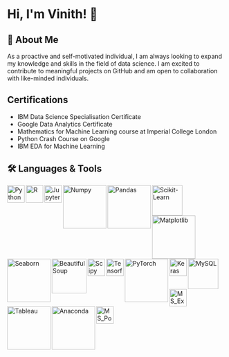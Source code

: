 # Hi, I'm Vinith! 👋

## 🚀 About Me
As a proactive and self-motivated individual, I am always looking to expand my knowledge and skills in the field of data science. I am excited to contribute to meaningful projects on GitHub and am open to collaboration with like-minded individuals.

## Certifications
- IBM Data Science Specialisation Certificate
- Google Data Analytics Certificate
- Mathematics for Machine Learning course at Imperial College London
- Python Crash Course on Google
- IBM EDA for Machine Learning 

## 🛠 Languages & Tools
<img align="left" alt="Python" width="40px" src="https://upload.wikimedia.org/wikipedia/commons/thumb/c/c3/Python-logo-notext.svg/219px-Python-logo-notext.svg.png"/>
<img align="left" alt="R" width="40px" src="https://upload.wikimedia.org/wikipedia/commons/thumb/1/1b/R_logo.svg/310px-R_logo.svg.png"/>
<img align="left" alt="Jupyter Notebook" width="40px" src="https://upload.wikimedia.org/wikipedia/commons/thumb/3/38/Jupyter_logo.svg/414px-Jupyter_logo.svg.png"/>
<img align="left" alt="Numpy" width="100px" src="https://upload.wikimedia.org/wikipedia/commons/thumb/3/31/NumPy_logo_2020.svg/320px-NumPy_logo_2020.svg.png"/>
<img align="left" alt="Pandas" width="100px" src="https://upload.wikimedia.org/wikipedia/commons/9/9f/Pandas_logo_2016.svg"/>
<img align="left" alt="Scikit-Learn" width="70px" src="https://upload.wikimedia.org/wikipedia/commons/0/05/Scikit_learn_logo_small.svg"/>
<img align="left" alt="Matplotlib" width="100px" src="https://upload.wikimedia.org/wikipedia/en/5/56/Matplotlib_logo.svg"/>
<img align="left" alt="Seaborn" width="100px" src="https://seaborn.pydata.org/_images/logo-wide-lightbg.svg"/>
<img align="left" alt="BeautifulSoup" width="80px" src="https://www.jeveuxetredatascientist.fr/wp-content/uploads/2022/06/BeautifulSoup-1080x428.jpg"/>
<img align="left" alt="Scipy" width="40px" src="https://upload.wikimedia.org/wikipedia/commons/thumb/b/b2/SCIPY_2.svg/240px-SCIPY_2.svg.png"/>
<img align="left" alt="Tensorflow" width="40px" src="https://upload.wikimedia.org/wikipedia/commons/thumb/2/2d/Tensorflow_logo.svg/115px-Tensorflow_logo.svg.png"/>
<img align="left" alt="PyTorch" width="100px" src="https://upload.wikimedia.org/wikipedia/commons/9/96/Pytorch_logo.png"/>
<img align="left" alt="Keras" width="40px" src="https://upload.wikimedia.org/wikipedia/commons/thumb/a/ae/Keras_logo.svg/480px-Keras_logo.svg.png"/>
<img align="left" alt="MySQL" width="70px" src="https://www.mysql.com/common/logos/logo-mysql-170x115.png"/>
<img align="left" alt="MS_Excel" width="40px" src="https://upload.wikimedia.org/wikipedia/commons/thumb/3/34/Microsoft_Office_Excel_%282019%E2%80%93present%29.svg/516px-Microsoft_Office_Excel_%282019%E2%80%93present%29.svg.png"/>
<img align="left" alt="Tableau" width="100px" src="https://upload.wikimedia.org/wikipedia/commons/thumb/4/4b/Tableau_Logo.png/640px-Tableau_Logo.png"/>
<img align="left" alt="Anaconda" width="100px" src="https://seeklogo.com/images/A/anaconda-logo-ECE998096F-seeklogo.com.png"/>
<img align="left" alt="MS_Powerpoint" width="40px" src="https://upload.wikimedia.org/wikipedia/commons/thumb/0/0d/Microsoft_Office_PowerPoint_%282019%E2%80%93present%29.svg/516px-Microsoft_Office_PowerPoint_%282019%E2%80%93present%29.svg.png"/>
